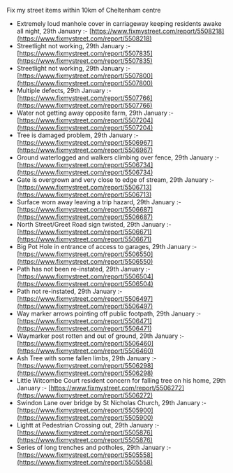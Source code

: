 Fix my street items within 10km of Cheltenham centre

<!-- fix_marker starts -->

- Extremely loud manhole cover in carriageway keeping residents awake all night, 29th January :- [https://www.fixmystreet.com/report/5508218](https://www.fixmystreet.com/report/5508218)
- Streetlight not working, 29th January :- [https://www.fixmystreet.com/report/5507835](https://www.fixmystreet.com/report/5507835)
- Streetlight not working, 29th January :- [https://www.fixmystreet.com/report/5507800](https://www.fixmystreet.com/report/5507800)
- Multiple defects, 29th January :- [https://www.fixmystreet.com/report/5507766](https://www.fixmystreet.com/report/5507766)
- Water not getting away opposite farm, 29th January :- [https://www.fixmystreet.com/report/5507204](https://www.fixmystreet.com/report/5507204)
- Tree is damaged problem, 29th January :- [https://www.fixmystreet.com/report/5506967](https://www.fixmystreet.com/report/5506967)
- Ground waterlogged and walkers climbing over fence, 29th January :- [https://www.fixmystreet.com/report/5506734](https://www.fixmystreet.com/report/5506734)
- Gate is overgrown and very close to edge of stream, 29th January :- [https://www.fixmystreet.com/report/5506713](https://www.fixmystreet.com/report/5506713)
- Surface worn away leaving a trip hazard, 29th January :- [https://www.fixmystreet.com/report/5506687](https://www.fixmystreet.com/report/5506687)
- North Street/Greet Road sign twisted, 29th January :- [https://www.fixmystreet.com/report/5506671](https://www.fixmystreet.com/report/5506671)
- Big Pot Hole in entrance of access to garages, 29th January :- [https://www.fixmystreet.com/report/5506550](https://www.fixmystreet.com/report/5506550)
- Path has not been re-instated, 29th January :- [https://www.fixmystreet.com/report/5506504](https://www.fixmystreet.com/report/5506504)
- Path not re-instated, 29th January :- [https://www.fixmystreet.com/report/5506497](https://www.fixmystreet.com/report/5506497)
- Way marker arrows pointing off public footpath, 29th January :- [https://www.fixmystreet.com/report/5506471](https://www.fixmystreet.com/report/5506471)
- Waymarker post rotten and out of ground, 29th January :- [https://www.fixmystreet.com/report/5506460](https://www.fixmystreet.com/report/5506460)
- Ash Tree with some fallen limbs, 29th January :- [https://www.fixmystreet.com/report/5506298](https://www.fixmystreet.com/report/5506298)
- Little Witcombe Court resident concern for falling tree on his home, 29th January :- [https://www.fixmystreet.com/report/5506272](https://www.fixmystreet.com/report/5506272)
- Swindon Lane over bridge by St Nicholas Church, 29th January :- [https://www.fixmystreet.com/report/5505900](https://www.fixmystreet.com/report/5505900)
- Lightt at Pedestrian Crossing out, 29th January :- [https://www.fixmystreet.com/report/5505876](https://www.fixmystreet.com/report/5505876)
- Series of long trenches and potholes, 29th January :- [https://www.fixmystreet.com/report/5505558](https://www.fixmystreet.com/report/5505558)

<!-- fix_marker ends -->